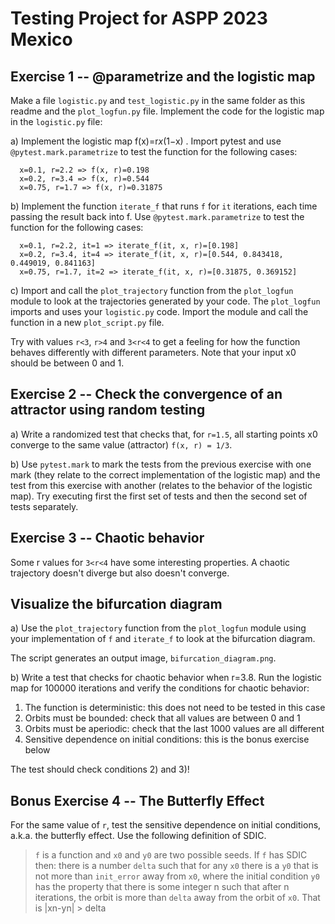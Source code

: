 # Testing Project for ASPP 2023 Mexico

## Exercise 1 -- @parametrize and the logistic map

Make a file `logistic.py` and `test_logistic.py` in the same folder as this
readme and the `plot_logfun.py` file. Implement the code for the logistic map
in the `logistic.py` file:

a) Implement the logistic map f(x)=r*x*(1−x) . Import pytest and use
`@pytest.mark.parametrize` to test the function for the following cases:
```
  x=0.1, r=2.2 => f(x, r)=0.198
  x=0.2, r=3.4 => f(x, r)=0.544
  x=0.75, r=1.7 => f(x, r)=0.31875
```

b) Implement the function `iterate_f` that runs `f` for `it`
iterations, each time passing the result back into f.
Use `@pytest.mark.parametrize` to test the function for the following cases:
```
  x=0.1, r=2.2, it=1 => iterate_f(it, x, r)=[0.198]
  x=0.2, r=3.4, it=4 => iterate_f(it, x, r)=[0.544, 0.843418, 0.449019, 0.841163]
  x=0.75, r=1.7, it=2 => iterate_f(it, x, r)=[0.31875, 0.369152]
```

c) Import and call the `plot_trajectory` function from the `plot_logfun`
module to look at the trajectories generated by your code. The `plot_logfun`
imports and uses your `logistic.py` code. Import the module
and call the function in a new `plot_script.py` file.

Try with values `r<3`, `r>4` and `3<r<4` to get a feeling for how the function
behaves differently with different parameters. Note that your input x0 should
be between 0 and 1.

## Exercise 2 -- Check the convergence of an attractor using random testing
a) Write a randomized test that checks that, for `r=1.5`, all
starting points x0 converge to the same value (attractor) `f(x, r) = 1/3`.

b) Use `pytest.mark` to mark the tests from the previous exercise with one mark
(they relate to the correct implementation of the logistic map) and the
test from this exercise with another (relates to the behavior of the logistic
map). Try executing first the first set of tests and then the second set of
tests separately.

## Exercise 3 -- Chaotic behavior
Some r values for `3<r<4` have some interesting properties. A chaotic
trajectory doesn't diverge but also doesn't converge.

## Visualize the bifurcation diagram
a) Use the `plot_trajectory` function from the `plot_logfun` module using your
implementation of `f` and `iterate_f` to look at the bifurcation diagram.

The script generates an output image, `bifurcation_diagram.png`.

b) Write a test that checks for chaotic behavior when r=3.8. Run the
logistic map for 100000 iterations and verify the conditions for
chaotic behavior:

1) The function is deterministic: this does not need to be tested in
this case
2) Orbits must be bounded: check that all values are between 0 and 1
3) Orbits must be aperiodic: check that the last 1000 values are all
different
4) Sensitive dependence on initial conditions: this is the bonus
exercise below

The test should check conditions 2) and 3)!


## Bonus Exercise 4 -- The Butterfly Effect
For the same value of `r`, test the sensitive dependence on initial
conditions, a.k.a. the butterfly effect. Use the following definition of SDIC.

>`f` is a function and `x0` and `y0` are two possible seeds.
>If `f` has SDIC then:
>there is a number `delta` such that for any `x0` there is a `y0` that is not
>more than `init_error` away from `x0`, where the initial condition `y0` has
>the property that there is some integer n such that after n iterations, the
>orbit is more than `delta` away from the orbit of `x0`. That is
>|xn-yn| > delta

